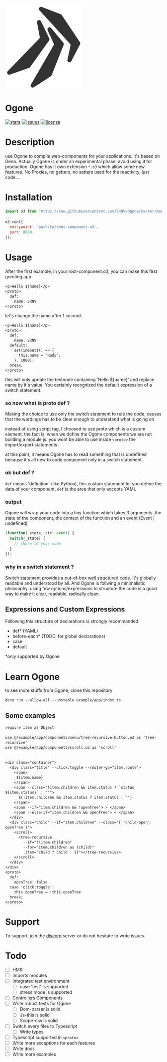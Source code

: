 ![ogone](https://raw.githubusercontent.com/SRNV/Ogone/master/public/ogone_small.svg?token=AI44MA4AIHORIV6GFZ2OFBK6ZBGUI)
# Ogone
[![stars](https://img.shields.io/github/stars/SRNV/Ogone)](https://github.com/SRNV/Ogone/stargazers)
[![issues](https://img.shields.io/github/issues/SRNV/Ogone)](https://github.com/SRNV/Ogone/issues)
[![license](https://img.shields.io/github/license/SRNV/Ogone)](https://github.com/SRNV/Ogone)
# Description
use Ogone to compile web-components for your applications. it's based on Deno.
Actually Ogone is under an experimental phase. avoid using it for production.
Ogone has it own extension `*.o3` which allow some new features.
No Proxies, no getters, no setters used for the reactivity, just code...

# Installation
```javascript
import o3 from 'https://raw.githubusercontent.com/SRNV/Ogone/master/mod.ts';
...
o3.run({
  entrypoint: 'path/to/root-component.o3',
  port: 8080,
});
```
# Usage
After the first example, in your root-component.o3, you can make this first greeting app
```shell
<p>Hello ${name}</p>
<proto>
  def:
    name: SRNV
</proto>
```
let's change the name after 1 second.

```shell
<p>Hello ${name}</p>
<proto>
  def:
    name: SRNV
  default:
    setTimeout(() => {
      this.name = 'Rudy';
    }, 1000);
  break;
</proto>
```
this will only update the textnode containing 'Hello ${name}' and replace name by it's value.
You certainly recognized the default expression of a switch statement.

### so now what is proto def ?
Making the choice to use only the switch statement to rule the code, causes that the wordings has to be clear enough to understand what is going on.

instead of using script tag, I choosed to use proto which is a custom element. the fact is, when we define the Ogone components we are not building a module js. you wont be able to use inside `<proto>` the import/export statements.

at this point, it means Ogone has to read something that is undefined because it's all new to code component only in a switch statement.

### ok but def ?
`def` means 'definition' (like Python), this custom statement let you define the data of your component.
`def` is the area that only accepts YAML

### output

Ogone will wrap your code into a tiny function which takes 3 arguments.
the state of the component, the context of the function and an event (Event | undefined)
```javascript
(function(_state, ctx, event) {
  switch(_state) {
    // there is your code
  }
});
```

### why in a switch statement ?

Switch statement provides a out-of-box well structured code. it's globally readable and understood by all.
And Ogone is follwing a minimalistic philosophy. using few options/expressions to structure the code is a good way to make it clear, readable, radically clean.

## Expressions and Custom Expressions

Following this structure of declarations is strongly recommanded:

- def* (YAML)
- before-each* (TODO, for global declarations)
- case
- default

*only supported by Ogone
# Learn Ogone

to see more stuffs from Ogone, clone this repository
```
deno run --allow-all --unstable example/app/index.ts
```

## Some examples

```shell
require item as Object

use @/example/app/components/menu/tree-recursive-button.o3 as 'tree-recursive'
use @/example/app/components/scroll.o3 as 'scroll'


<div class="container">
  <div class="title" --click:toggle --router-go="item.route">
    <span>
     ${item.name}
    </span>
    <span --class="!item.children && item.status ? `status ${item.status}` : ''">
      ${!item.children && item.status ? item.status : ''}
    </span>
    <span --if="item.children && !openTree"> > </span>
    <span --else-if="item.children && openTree"> < </span>
  </div>
  <div class="child" --if="item.children" --class="{ 'child-open': openTree }">
    <scroll>
      <tree-recursive
        --if="!!item.children"
        --for="item.children as (child)"
        :item="child ? child : {}"></tree-recursive>
    </scroll>
  </div>
</div>
<proto>
  def:
    openTree: false
  case 'click:toggle':
    this.openTree = !this.openTree
  break;
</proto>
```

# Support
To support, join the [discord](https://discord.com/channels/710950501398610061/710950501398610064) server or do not hesitate to write issues.


# Todo
- [ ] HMR
- [ ] Imports modules
- [ ] Integrated test environment
  - [ ] case 'test' is supported
  - [ ] stress mode is supported
- [ ] Controllers Components
- [ ] Write robust tests for Ogone
  - [ ] Dom-parser is solid
  - [ ] Js-this is solid
  - [ ] Scope-css is solid
- [ ] Switch every files to Typescript
  - [ ] Write types
- [ ] Typescript supported in `<proto>`
- [ ] Write more exceptions for each features
- [ ] Write docs
- [ ] Write more examples